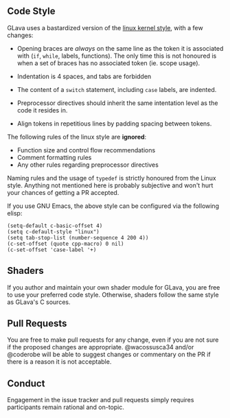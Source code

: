 
## Code Style

GLava uses a bastardized version of the [linux kernel style](https://www.kernel.org/doc/html/v4.10/process/coding-style.html), with a few changes:

* Opening braces are _always_ on the same line as the token it is associated with (`if`, `while`, labels, functions). The only time this is not honoured is when a set of braces has no associated token (ie. scope usage).

* Indentation is 4 spaces, and tabs are forbidden

* The content of a `switch` statement, including `case` labels, are indented.

* Preprocessor directives should inherit the same intentation level as the code it resides in.

* Align tokens in repetitious lines by padding spacing between tokens.

The following rules of the linux style are **ignored**:

* Function size and control flow recommendations
* Comment formatting rules
* Any other rules regarding preprocessor directives

Naming rules and the usage of `typedef` is strictly honoured from the Linux style. Anything not mentioned here is probably subjective and won't hurt your chances of getting a PR accepted.

If you use GNU Emacs, the above style can be configured via the following elisp:

```emacs
(setq-default c-basic-offset 4)
(setq c-default-style "linux")
(setq tab-stop-list (number-sequence 4 200 4))
(c-set-offset (quote cpp-macro) 0 nil)
(c-set-offset 'case-label '+)
```

## Shaders

If you author and maintain your own shader module for GLava, you are free to use your preferred code style. Otherwise, shaders follow the same style as GLava's C sources.

## Pull Requests

You are free to make pull requests for any change, even if you are not sure if the proposed changes are appropriate. @wacossusca34 and/or @coderobe will be able to suggest changes or commentary on the PR if there is a reason it is not acceptable.

## Conduct

Engagement in the issue tracker and pull requests simply requires participants remain rational and on-topic.